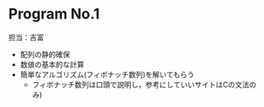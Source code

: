 # Program No.1
担当：吉富

- 配列の静的確保
- 数値の基本的な計算
- 簡単なアルゴリズム(フィボナッチ数列)を解いてもらう
   - フィボナッチ数列は口頭で説明し，参考にしていいサイトはCの文法のみ)